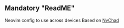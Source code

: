 ## Mandatory "ReadME"

Neovim config to use across devices
    Based on [NvChad](https://github.com/NvChad/NvChad)
